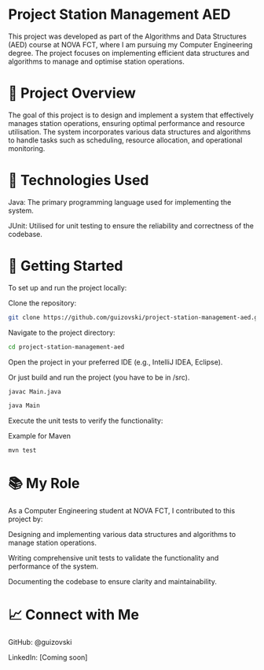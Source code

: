 # Project Station Management AED
This project was developed as part of the Algorithms and Data Structures (AED) course at NOVA FCT, where I am pursuing my Computer Engineering degree. The project focuses on implementing efficient data structures and algorithms to manage and optimise station operations.

# 🧠 Project Overview
The goal of this project is to design and implement a system that effectively manages station operations, ensuring optimal performance and resource utilisation. The system incorporates various data structures and algorithms to handle tasks such as scheduling, resource allocation, and operational monitoring.

# 🔧 Technologies Used
Java: The primary programming language used for implementing the system.

JUnit: Utilised for unit testing to ensure the reliability and correctness of the codebase.

# 🚀 Getting Started
To set up and run the project locally:

Clone the repository:
```bash
git clone https://github.com/guizovski/project-station-management-aed.git
```
Navigate to the project directory:
```bash
cd project-station-management-aed
```
Open the project in your preferred IDE (e.g., IntelliJ IDEA, Eclipse).

Or just build and run the project (you have to be in /src).

```bash
javac Main.java
```

```bash
java Main
```

Execute the unit tests to verify the functionality:

Example for Maven
```bash
mvn test
```


# 📚 My Role
As a Computer Engineering student at NOVA FCT, I contributed to this project by:

Designing and implementing various data structures and algorithms to manage station operations.

Writing comprehensive unit tests to validate the functionality and performance of the system.

Documenting the codebase to ensure clarity and maintainability.


# 📈 Connect with Me
GitHub: @guizovski

LinkedIn: [Coming soon]

